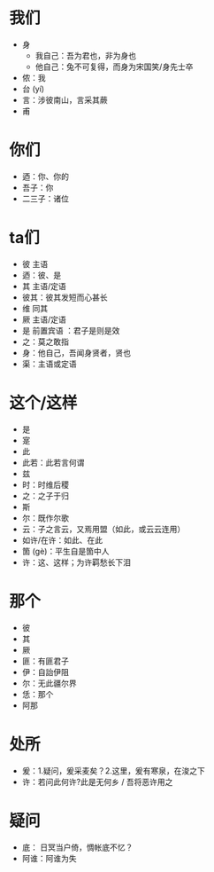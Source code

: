 # 我们
* 身
	* 我自己：吾为君也，非为身也
	* 他自己：兔不可复得，而身为宋国笑/身先士卒
* 侬：我
* 台 (yí)
* 言：涉彼南山，言采其蕨
* 甫
# 你们
* 迺：你、你的
* 吾子：你
* 二三子：诸位
# ta们
* 彼 主语
* 迺：彼、是
* 其 主语/定语
* 彼其：彼其发短而心甚长
* 维 同其
* 厥 主语/定语
* 是 前置宾语 ：君子是则是效
* 之：莫之敢指
* 身：他自己，吾闻身贤者，贤也
* 渠：主语或定语
# 这个/这样
* 是
* 寔
* 此
* 此若：此若言何谓
* 兹
* 时：时维后稷
* 之：之子于归
* 斯
* 尔：既作尔歌
* 云：子之言云，又焉用盟（如此，或云云连用）
* 如许/在许：如此、在此
* 箇 (gè)：平生自是箇中人
* 许：这、这样；为许羁愁长下泪
# 那个
* 彼
* 其
* 厥
* 匪：有匪君子
* 伊：自詒伊阻
* 尔：无此疆尔界
* 恁：那个
* 阿那
# 处所
* 爰：1.疑问，爰采麦矣？2.这里，爰有寒泉，在浚之下
* 许：若问此何许?此是无何乡 / 吾将恶许用之
# 疑问
* 底： 日冥当户倚，惆帐底不忆？
* 阿谁：阿谁为失

